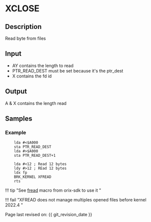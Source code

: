 # XCLOSE

## Description

Read byte from files

## Input

* AY contains the length to read
* PTR_READ_DEST must be set because it's the ptr_dest
* X contains the fd id

## Output

A & X contains the length read

## Samples

### Example

``` ca65
    lda #<$A000
    sta PTR_READ_DEST
    lda #>$A000
    sta PTR_READ_DEST+1

    lda #<12 ; Read 12 bytes
    ldy #>12 ; REad 12 bytes
    ldx fp
    BRK_KERNEL XFREAD
    rts

```

!!! tip "See [fread](../../../home/orixsdk) macro from orix-sdk to use it "

!!! fail "XFREAD does not manage multiples opened files before kernel 2022.4 "

Page last revised on: {{ git_revision_date }}
